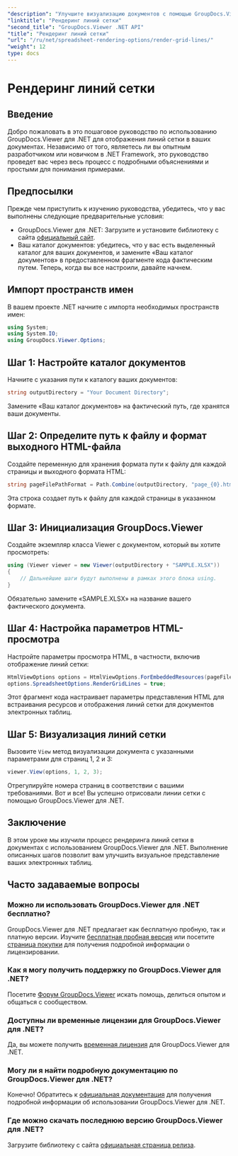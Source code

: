 ```yaml
---
"description": "Улучшите визуализацию документов с помощью GroupDocs.Viewer для .NET. Отрисовывайте линии сетки без усилий. Попробуйте бесплатную пробную версию прямо сейчас!"
"linktitle": "Рендеринг линий сетки"
"second_title": "GroupDocs.Viewer .NET API"
"title": "Рендеринг линий сетки"
"url": "/ru/net/spreadsheet-rendering-options/render-grid-lines/"
"weight": 12
type: docs
---
```

# Рендеринг линий сетки

## Введение
Добро пожаловать в это пошаговое руководство по использованию GroupDocs.Viewer для .NET для отображения линий сетки в ваших документах. Независимо от того, являетесь ли вы опытным разработчиком или новичком в .NET Framework, это руководство проведет вас через весь процесс с подробными объяснениями и простыми для понимания примерами.
## Предпосылки
Прежде чем приступить к изучению руководства, убедитесь, что у вас выполнены следующие предварительные условия:
- GroupDocs.Viewer для .NET: Загрузите и установите библиотеку с сайта [официальный сайт](https://releases.groupdocs.com/viewer/net/).
- Ваш каталог документов: убедитесь, что у вас есть выделенный каталог для ваших документов, и замените «Ваш каталог документов» в предоставленном фрагменте кода фактическим путем.
Теперь, когда вы все настроили, давайте начнем.
## Импорт пространств имен
В вашем проекте .NET начните с импорта необходимых пространств имен:
```csharp
using System;
using System.IO;
using GroupDocs.Viewer.Options;
```
## Шаг 1: Настройте каталог документов
Начните с указания пути к каталогу ваших документов:
```csharp
string outputDirectory = "Your Document Directory";
```
Замените «Ваш каталог документов» на фактический путь, где хранятся ваши документы.
## Шаг 2: Определите путь к файлу и формат выходного HTML-файла
Создайте переменную для хранения формата пути к файлу для каждой страницы и выходного формата HTML:
```csharp
string pageFilePathFormat = Path.Combine(outputDirectory, "page_{0}.html");
```
Эта строка создает путь к файлу для каждой страницы в указанном формате.
## Шаг 3: Инициализация GroupDocs.Viewer
Создайте экземпляр класса Viewer с документом, который вы хотите просмотреть:
```csharp
using (Viewer viewer = new Viewer(outputDirectory + "SAMPLE.XLSX"))
{
    // Дальнейшие шаги будут выполнены в рамках этого блока using.
}
```
Обязательно замените «SAMPLE.XLSX» на название вашего фактического документа.
## Шаг 4: Настройка параметров HTML-просмотра
Настройте параметры просмотра HTML, в частности, включив отображение линий сетки:
```csharp
HtmlViewOptions options = HtmlViewOptions.ForEmbeddedResources(pageFilePathFormat);
options.SpreadsheetOptions.RenderGridLines = true;
```
Этот фрагмент кода настраивает параметры представления HTML для встраивания ресурсов и отображения линий сетки для документов электронных таблиц.
## Шаг 5: Визуализация линий сетки
Вызовите `View` метод визуализации документа с указанными параметрами для страниц 1, 2 и 3:
```csharp
viewer.View(options, 1, 2, 3);
```
Отрегулируйте номера страниц в соответствии с вашими требованиями.
Вот и все! Вы успешно отрисовали линии сетки с помощью GroupDocs.Viewer для .NET.
## Заключение
В этом уроке мы изучили процесс рендеринга линий сетки в документах с использованием GroupDocs.Viewer для .NET. Выполнение описанных шагов позволит вам улучшить визуальное представление ваших электронных таблиц.
## Часто задаваемые вопросы
### Можно ли использовать GroupDocs.Viewer для .NET бесплатно?
GroupDocs.Viewer для .NET предлагает как бесплатную пробную, так и платную версии. Изучите [бесплатная пробная версия](https://releases.groupdocs.com/) или посетите [страница покупки](https://purchase.groupdocs.com/buy) для получения подробной информации о лицензировании.
### Как я могу получить поддержку по GroupDocs.Viewer для .NET?
Посетите [Форум GroupDocs.Viewer](https://forum.groupdocs.com/c/viewer/9) искать помощь, делиться опытом и общаться с сообществом.
### Доступны ли временные лицензии для GroupDocs.Viewer для .NET?
Да, вы можете получить [временная лицензия](https://purchase.groupdocs.com/temporary-license/) для GroupDocs.Viewer для .NET.
### Могу ли я найти подробную документацию по GroupDocs.Viewer для .NET?
Конечно! Обратитесь к [официальная документация](https://tutorials.groupdocs.com/viewer/net/) для получения подробной информации об использовании GroupDocs.Viewer для .NET.
### Где можно скачать последнюю версию GroupDocs.Viewer для .NET?
Загрузите библиотеку с сайта [официальная страница релиза](https://releases.groupdocs.com/viewer/net/).